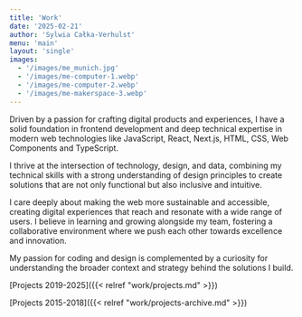 ```yaml
---
title: 'Work'
date: '2025-02-21'
author: 'Sylwia Całka-Verhulst'
menu: 'main'
layout: 'single'
images:
  - '/images/me_munich.jpg'
  - '/images/me-computer-1.webp'
  - '/images/me-computer-2.webp'
  - '/images/me-makerspace-3.webp'
---
```


Driven by a passion for crafting digital products and experiences, I have a solid foundation in frontend development and deep technical expertise in modern web technologies like JavaScript, React, Next.js, HTML, CSS, Web Components and TypeScript.

I thrive at the intersection of technology, design, and data, combining my technical skills with a strong understanding of design principles to create solutions that are not only functional but also inclusive and intuitive.

I care deeply about making the web more sustainable and accessible, creating digital experiences that reach and resonate with a wide range of users. I believe in learning and growing alongside my team, fostering a collaborative environment where we push each other towards excellence and innovation.

My passion for coding and design is complemented by a curiosity for understanding the broader context and strategy behind the solutions I build.

[Projects 2019-2025]({{< relref "work/projects.md" >}})

[Projects 2015-2018]({{< relref "work/projects-archive.md" >}})
